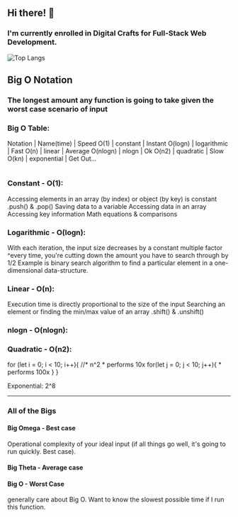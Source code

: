 ## Hi there! 👋

### I'm currently enrolled in Digital Crafts for Full-Stack Web Development. 

![Top Langs](https://github-readme-stats.vercel.app/api/top-langs/?username=ETH1Elohim&theme=tokyonight)

## Big O Notation
### The longest amount any function is going to take given the worst case scenario of input

### Big O Table:
Notation | Name(time) | Speed
O(1) | constant | Instant
O(logn) | logarithmic | Fast
O(n) | linear | Average
O(nlogn) | nlogn | Ok
O(n2) |	quadratic | Slow
O(kn) | exponential | Get Out...

<img src="https://miro.medium.com/v2/resize:fit:1650/1*iQkFjNn02oogc2Yv27-pyQ.png" alt="" title="BigO Visual">

### Constant - O(1):
Accessing elements in an array (by index) or object (by key) is constant
.push() & .pop()
Saving data to a variable
Accessing data in an array
Accessing key information
Math equations & comparisons

### Logarithmic - O(logn):
With each iteration, the input size decreases by a constant multiple factor
^every time, you're cutting down the amount you have to search through by 1/2
Example is binary search algorithm to find a particular element in a one-dimensional data-structure.

### Linear - O(n):
Execution time is directly proportional to the size of the input
Searching an element or finding the min/max value of an array
.shift() & .unshift()

### nlogn - O(nlogn):


### Quadratic - O(n2):
for (let i = 0; i < 10; i++){ //* n^2
     * performs 10x
    for(let j = 0; j < 10; j++){
     * performs 100x
    }
}

Exponential:
2^8

-------------------------------------------------------------------------------------------------------

### All of the Bigs
#### Big Omega - Best case
Operational complexity of your ideal input (if all things go well, it's going to run quickly. Best case).
#### Big Theta - Average case
#### Big O - Worst Case
generally care about Big O. Want to know the slowest possible time if I run this function.
